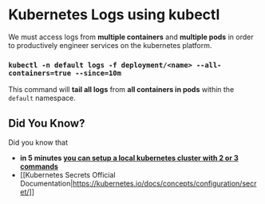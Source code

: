 
# Kubernetes Logs using kubectl

We must access logs from **multiple containers** and **multiple pods** in order to productively engineer services on the kubernetes platform.


### `kubectl -n default logs -f deployment/<name> --all-containers=true --since=10m`

This command will **tail all logs** from **all containers in pods** within the `default` namespace.



## Did You Know?

Did you know that

- **in 5 minutes [you can setup a local kubernetes cluster with 2 or 3 commands](microk8s-install)**
- [[Kubernetes Secrets Official Documentation|https://kubernetes.io/docs/concepts/configuration/secret/]]
